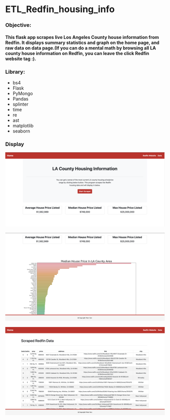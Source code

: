 # ETL_Redfin_housing_info
### **Objective:**
#### This flask app scrapes live Los Angeles County house information from Redfin. It displays summary statistics and graph on the home page, and raw data on data page.(If you can do a mental math by browsing all LA county house information on Redfin, you can leave the click Redfin website tag :). 

### **Library:**
* bs4
* Flask
* PyMongo
* Pandas
* splinter
* time
* re
* ast
* matplotlib
* seaborn

### **Display**
![plot1](Images/landingpage.png)
<br><br>
![plot2](Images/landingpagegraph.png)
<br><br>
![plot3](Images/data.png)

